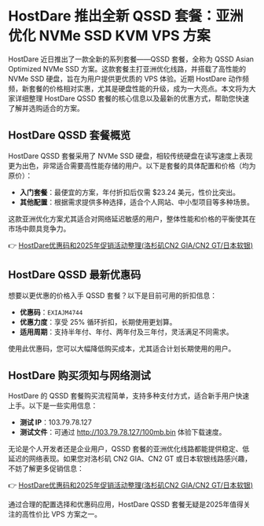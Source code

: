 # HostDare 推出全新 QSSD 套餐：亚洲优化 NVMe SSD KVM VPS 方案

HostDare 近日推出了一款全新的系列套餐——QSSD 套餐，全称为 QSSD Asian Optimized NVMe SSD 方案。这款套餐主打亚洲优化线路，并搭载了高性能的 NVMe SSD 硬盘，旨在为用户提供更优质的 VPS 体验。近期 HostDare 动作频频，新套餐的价格相对实惠，尤其是硬盘性能的升级，成为一大亮点。本文将为大家详细整理 HostDare QSSD 套餐的核心信息以及最新的优惠方式，帮助您快速了解并选购适合的方案。

## HostDare QSSD 套餐概览

HostDare QSSD 套餐采用了 NVMe SSD 硬盘，相较传统硬盘在读写速度上表现更为出色，非常适合需要高性能存储的用户。以下是套餐的具体配置和价格（均为原价）：

- **入门套餐**：最便宜的方案，年付折扣后仅需 $23.24 美元，性价比突出。
- **其他配置**：根据需求提供多种选择，适合个人网站、中小型项目等多种场景。

这款亚洲优化方案尤其适合对网络延迟敏感的用户，整体性能和价格的平衡使其在市场中颇具竞争力。

👉 [HostDare优惠码和2025年促销活动整理(洛杉矶CN2 GIA/CN2 GT/日本软银)](https://bit.ly/hostdare)

## HostDare QSSD 最新优惠码

想要以更优惠的价格入手 QSSD 套餐？以下是目前可用的折扣信息：

- **优惠码**：`EXIAJM4744`  
- **优惠力度**：享受 25% 循环折扣，长期使用更划算。  
- **适用周期**：支持半年付、年付、两年付及三年付，灵活满足不同需求。

使用此优惠码，您可以大幅降低购买成本，尤其适合计划长期使用的用户。

## HostDare 购买须知与网络测试

HostDare 的 QSSD 套餐购买流程简单，支持多种支付方式，适合新手用户快速上手。以下是一些实用信息：

- **测试 IP**：103.79.78.127  
- **测试文件**：可通过 http://103.79.78.127/100mb.bin 体验下载速度。

无论是个人开发者还是企业用户，QSSD 套餐的亚洲优化线路都能提供稳定、低延迟的网络表现。如果您对洛杉矶 CN2 GIA、CN2 GT 或日本软银线路感兴趣，不妨了解更多促销信息：

👉 [HostDare优惠码和2025年促销活动整理(洛杉矶CN2 GIA/CN2 GT/日本软银)](https://bit.ly/hostdare)

通过合理的配置选择和优惠码应用，HostDare QSSD 套餐无疑是2025年值得关注的高性价比 VPS 方案之一。